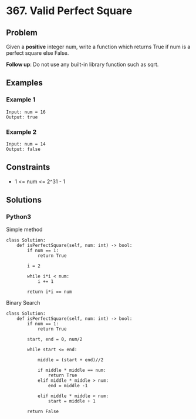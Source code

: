 # 367. Valid Perfect Square

## Problem

Given a **positive** integer num, write a function which returns True if num is a perfect square else False.

**Follow up**: Do not use any built-in library function such as sqrt.

## Examples

### Example 1

```
Input: num = 16
Output: true
```

### Example 2

```
Input: num = 14
Output: false
```

## Constraints

* 1 <= num <= 2^31 - 1

## Solutions

### Python3

Simple method
```
class Solution:
    def isPerfectSquare(self, num: int) -> bool:
        if num == 1:
            return True
        
        i = 2
        
        while i*i < num:
            i += 1
            
        return i*i == num
```

Binary Search
```
class Solution:
    def isPerfectSquare(self, num: int) -> bool:
        if num == 1:
            return True
    
        start, end = 0, num/2
    
        while start <= end:

            middle = (start + end)//2

            if middle * middle == num:
                return True
            elif middle * middle > num:
                end = middle -1

            elif middle * middle < num:
                start = middle + 1

        return False
```
